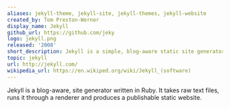 ```yaml
---
aliases: jekyll-theme, jekyll-site, jekyll-themes, jekyll-website
created_by: Tom Preston-Werner
display_name: Jekyll
github_url: https://github.com/jeky
logo: jekyll.png
released: '2008'
short_description: Jekyll is a simple, blog-aware static site generator.
topic: jekyll
url: http://jekyll.com/
wikipedia_url: https://en.wikiped.org/wiki/Jekyll_(software)
---
```

Jekyll is a blog-aware, site generator written in Ruby. It takes raw text files, runs it through a renderer and produces a publishable static website.
